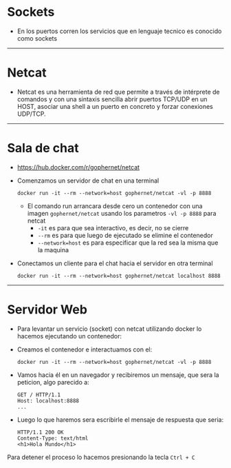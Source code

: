 # Sockets 

- En los puertos corren los servicios que en lenguaje tecnico es conocido como sockets

<hr>

# Netcat 

- Netcat es una herramienta de red que permite  a través de intérprete de 
    comandos y con una sintaxis sencilla abrir puertos TCP/UDP en un HOST,
    asociar una shell a un puerto en concreto y forzar conexiones UDP/TCP.

<hr>

# Sala de chat

- https://hub.docker.com/r/gophernet/netcat

- Comenzamos un servidor de chat en una terminal

    ```
    docker run -it --rm --network=host gophernet/netcat -vl -p 8888
    ```

    - El comando run arrancara desde cero un contenedor 
        con una imagen `gophernet/netcat` usando los parametros `-vl -p 8888` para netcat
        * `-it` es para que sea interactivo, es decir, no se cierre
        * `--rm` es para que luego de ejecutado se elimine el contenedor
        * `--network=host` es para especificar que la red sea la misma que la maquina

- Conectamos un cliente para el chat hacia el servidor en otra terminal

    
    ```
    docker run -it --rm --network=host gophernet/netcat localhost 8888
    ```

<hr>

# Servidor Web

- Para levantar un servicio (socket) con netcat utilizando docker lo hacemos
    ejecutando un contenedor:

- Creamos el contenedor e interactuamos con el:

    ```
    docker run -it --rm --network=host gophernet/netcat -vl -p 8888
    ```

- Vamos hacia él en un navegador y recibiremos un mensaje, que sera la peticion, algo parecido a:

    ```
    GET / HTTP/1.1
    Host: localhost:8888
    ...
    ```

- Luego lo que haremos sera escribirle el mensaje de respuesta que seria:

    ```
    HTTP/1.1 200 OK
    Content-Type: text/html
    <h1>Hola Mundo</h1>
    ```

Para detener el proceso lo hacemos presionando la tecla `Ctrl + C`

